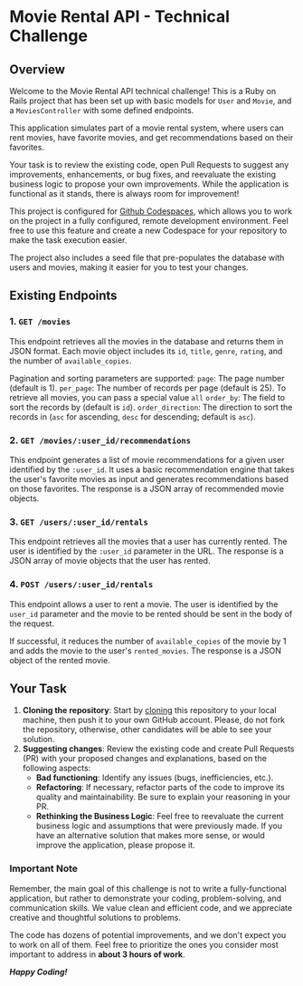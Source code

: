 # Movie Rental API - Technical Challenge

## Overview

Welcome to the Movie Rental API technical challenge! This is a Ruby on Rails project that has been set up with basic models for `User` and `Movie`, and a `MoviesController` with some defined endpoints.

This application simulates part of a movie rental system, where users can rent movies, have favorite movies, and get recommendations based on their favorites.

Your task is to review the existing code, open Pull Requests to suggest any improvements, enhancements, or bug fixes, and reevaluate the existing business logic to propose your own improvements. While the application is functional as it stands, there is always room for improvement!

This project is configured for [Github Codespaces](https://github.com/codespaces), which allows you to work on the project in a fully configured, remote development environment. Feel free to use this feature and create a new Codespace for your repository to make the task execution easier.

The project also includes a seed file that pre-populates the database with users and movies, making it easier for you to test your changes.

## Existing Endpoints

### 1. `GET /movies`

This endpoint retrieves all the movies in the database and returns them in JSON format. Each movie object includes its `id`, `title`, `genre`, `rating`, and the number of `available_copies`.

Pagination and sorting parameters are supported:
`page`: The page number (default is 1).
`per_page`: The number of records per page (default is 25). To retrieve all movies, you can pass a special value `all`
`order_by`: The field to sort the records by (default is `id`).
`order_direction`: The direction to sort the records in (`asc` for ascending, `desc` for descending; default is `asc`).

### 2. `GET /movies/:user_id/recommendations`

This endpoint generates a list of movie recommendations for a given user identified by the `:user_id`. It uses a basic recommendation engine that takes the user's favorite movies as input and generates recommendations based on those favorites. The response is a JSON array of recommended movie objects.

### 3. `GET /users/:user_id/rentals`

This endpoint retrieves all the movies that a user has currently rented. The user is identified by the `:user_id` parameter in the URL. The response is a JSON array of movie objects that the user has rented.

### 4. `POST /users/:user_id/rentals`

This endpoint allows a user to rent a movie. The user is identified by the `user_id` parameter and the movie to be rented should be sent in the body of the request.

If successful, it reduces the number of `available_copies` of the movie by 1 and adds the movie to the user's `rented_movies`. The response is a JSON object of the rented movie.

## Your Task

1. **Cloning the repository**: Start by [cloning](https://docs.github.com/en/repositories/creating-and-managing-repositories/duplicating-a-repository) this repository to your local machine, then push it to your own GitHub account. Please, do not fork the repository, otherwise, other candidates will be able to see your solution.
2. **Suggesting changes**: Review the existing code and create Pull Requests (PR) with your proposed changes and explanations, based on the following aspects:
   - **Bad functioning**: Identify any issues (bugs, inefficiencies, etc.).
   - **Refactoring**: If necessary, refactor parts of the code to improve its quality and maintainability. Be sure to explain your reasoning in your PR.
   - **Rethinking the Business Logic**: Feel free to reevaluate the current business logic and assumptions that were previously made. If you have an alternative solution that makes more sense, or would improve the application, please propose it.

### Important Note

Remember, the main goal of this challenge is not to write a fully-functional application, but rather to demonstrate your coding, problem-solving, and communication skills. We value clean and efficient code, and we appreciate creative and thoughtful solutions to problems.

The code has dozens of potential improvements, and we don't expect you to work on all of them. Feel free to prioritize the ones you consider most important to address in **about 3 hours of work**.

_**Happy Coding!**_
